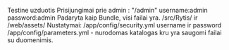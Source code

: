 Testine uzduotis
Prisijungimai prie admin : "/admin" username:admin password:admin
Padaryta kaip Bundle, visi failai yra.
		/src/Rytis/ ir /web/assets/
Nustatymai:
   /app/config/security.yml username ir password
  /app/config/parameters.yml - nurodomas katalogas kru yra saugomi failai su duomenimis.   